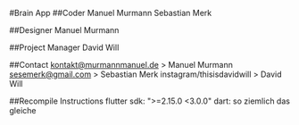 #Brain App
##Coder
    Manuel Murmann
    Sebastian Merk

##Designer
    Manuel Murmann

##Project Manager
    David Will

##Contact 
    kontakt@murmannmanuel.de > Manuel Murmann
    sesemerk@gmail.com > Sebastian Merk
    instagram/thisisdavidwill > David Will

##Recompile Instructions
    flutter sdk: ">=2.15.0 <3.0.0"
    dart: so ziemlich das gleiche